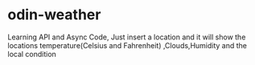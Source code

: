 # odin-weather
Learning API and Async Code, Just insert a location and it will show the locations temperature(Celsius and Fahrenheit) ,Clouds,Humidity and the local condition 